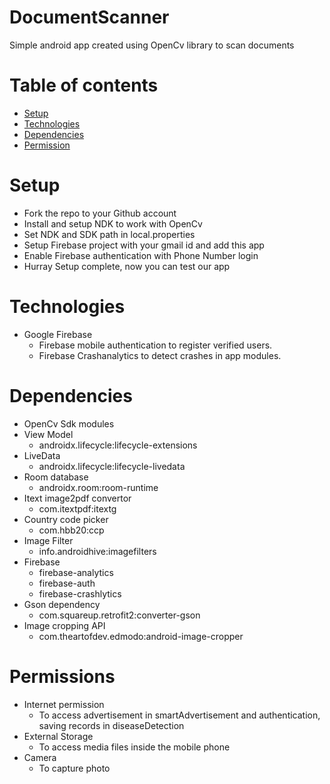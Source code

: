 # DocumentScanner
Simple android app created using OpenCv library to scan documents

# Table of contents
* [Setup](#setup)
* [Technologies](#technologies)
* [Dependencies](#dependencies)
* [Permission](#permission)

# Setup
- Fork the repo to your Github account
- Install and setup NDK to work with OpenCv
- Set NDK and SDK path in local.properties
- Setup Firebase project with your gmail id and add this app
- Enable Firebase authentication with Phone Number login
- Hurray Setup complete, now you can test our app

# Technologies
- Google Firebase 
  - Firebase mobile authentication to register verified users.
  - Firebase Crashanalytics to detect crashes in app modules.


# Dependencies
- OpenCv Sdk modules
- View Model
  - androidx.lifecycle:lifecycle-extensions
- LiveData
  - androidx.lifecycle:lifecycle-livedata
- Room database
  - androidx.room:room-runtime
- Itext image2pdf convertor
  - com.itextpdf:itextg
- Country code picker
  - com.hbb20:ccp
- Image Filter
  - info.androidhive:imagefilters
- Firebase
  - firebase-analytics
  - firebase-auth
  - firebase-crashlytics
- Gson dependency
  - com.squareup.retrofit2:converter-gson
- Image cropping API
  - com.theartofdev.edmodo:android-image-cropper

# Permissions
- Internet permission
  - To access advertisement in smartAdvertisement and authentication, saving records in diseaseDetection
- External Storage
  - To access media files inside the mobile phone
- Camera
  - To capture photo 

